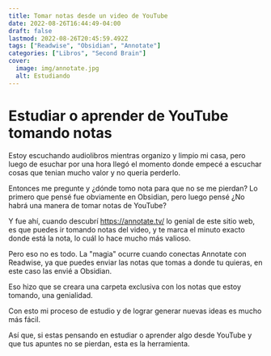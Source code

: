 ```yaml
---
title: Tomar notas desde un video de YouTube
date: 2022-08-26T16:44:49-04:00
draft: false
lastmod: 2022-08-26T20:45:59.492Z
tags: ["Readwise", "Obsidian", "Annotate"]
categories: ["Libros", "Second Brain"]
cover:
  image: img/annotate.jpg
  alt: Estudiando
---
```


# Estudiar o aprender de YouTube tomando notas

Estoy escuchando audiolibros mientras organizo y limpio mi casa, pero luego de esuchar por una hora llegó el momento donde empecé a escuchar cosas que tenian mucho valor y no queria perderlo.

Entonces me pregunte y ¿dónde tomo nota para que no se me pierdan? Lo primero que pensé fue obviamente en Obsidian, pero luego pensé ¿No habrá una manera de tomar notas de YouTube?

Y fue ahí, cuando descubrí https://annotate.tv/ lo genial de este sitio web, es que puedes ir tomando notas del video, y te marca el minuto exacto donde está la nota, lo cuál lo hace mucho más valioso.

Pero eso no es todo. La "magia" ocurre cuando conectas Annotate con Readwise, ya que puedes enviar las notas que tomas a donde tu quieras, en este caso las envié a Obsidian.

Eso hizo que se creara una carpeta exclusiva con los notas que estoy tomando, una genialidad.

Con esto mi proceso de estudio y de lograr generar nuevas ideas es mucho más fácil.

Así que, si estas pensando en estudiar o aprender algo desde YouTube y que tus apuntes no se pierdan, esta es la herramienta.
